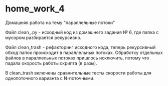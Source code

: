 # home_work_4

Домашняя работа на тему "параллельные потоки"

Файл clean_.py  - исходный код из домашнего задания № 6, где папка с мусором разбирается рекурсивно.

Файл clean_trash - рефакторинг исходного кода, теперь рекурсивный обход папок происходит в параллельных потоках.
Обработку отдельных файлов в параллельных потоках пришлось исключить, потому что падала окорость работы скрипта (в разы).

В clean_trash включены сравнительные тесты скорости работы для однопоточного варианта  с N-поточными.
